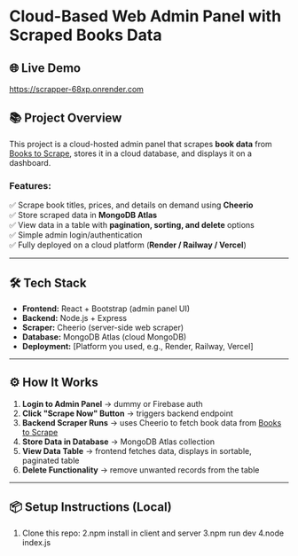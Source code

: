 # Cloud-Based Web Admin Panel with Scraped Books Data

## 🌐 Live Demo
https://scrapper-68xp.onrender.com

## 📚 Project Overview

This project is a cloud-hosted admin panel that scrapes **book data** from [Books to Scrape](http://books.toscrape.com), stores it in a cloud database, and displays it on a dashboard.

### Features:
✅ Scrape book titles, prices, and details on demand using **Cheerio**  
✅ Store scraped data in **MongoDB Atlas**  
✅ View data in a table with **pagination, sorting, and delete** options  
✅ Simple admin login/authentication  
✅ Fully deployed on a cloud platform (**Render / Railway / Vercel**)

---

## 🛠️ Tech Stack

- **Frontend:** React + Bootstrap (admin panel UI)
- **Backend:** Node.js + Express  
- **Scraper:** Cheerio (server-side web scraper)
- **Database:** MongoDB Atlas (cloud MongoDB)
- **Deployment:** [Platform you used, e.g., Render, Railway, Vercel]

---

## ⚙️ How It Works

1. **Login to Admin Panel** → dummy or Firebase auth  
2. **Click "Scrape Now" Button** → triggers backend endpoint  
3. **Backend Scraper Runs** → uses Cheerio to fetch book data from [Books to Scrape](http://books.toscrape.com)  
4. **Store Data in Database** → MongoDB Atlas collection  
5. **View Data Table** → frontend fetches data, displays in sortable, paginated table  
6. **Delete Functionality** → remove unwanted records from the table

---

## 📦 Setup Instructions (Local)

1. Clone this repo:
2.npm install in client and server
3.npm run dev 
4.node index.js
